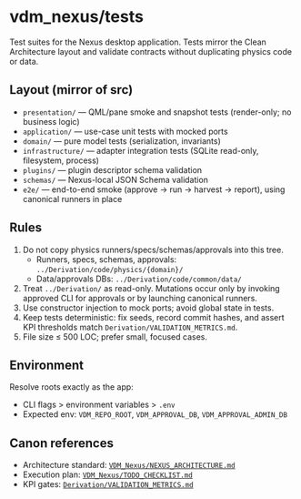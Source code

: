 # vdm_nexus/tests

Test suites for the Nexus desktop application. Tests mirror the Clean Architecture layout and validate contracts without duplicating physics code or data.

## Layout (mirror of src)

- `presentation/` — QML/pane smoke and snapshot tests (render-only; no business logic)
- `application/` — use-case unit tests with mocked ports
- `domain/` — pure model tests (serialization, invariants)
- `infrastructure/` — adapter integration tests (SQLite read-only, filesystem, process)
- `plugins/` — plugin descriptor schema validation
- `schemas/` — Nexus-local JSON Schema validation
- `e2e/` — end-to-end smoke (approve → run → harvest → report), using canonical runners in place

## Rules

1. Do not copy physics runners/specs/schemas/approvals into this tree.
   - Runners, specs, schemas, approvals: `../Derivation/code/physics/{domain}/`
   - Data/approvals DBs: `../Derivation/code/common/data/`
2. Treat `../Derivation/` as read-only. Mutations occur only by invoking approved CLI for approvals or by launching canonical runners.
3. Use constructor injection to mock ports; avoid global state in tests.
4. Keep tests deterministic: fix seeds, record commit hashes, and assert KPI thresholds match `Derivation/VALIDATION_METRICS.md`.
5. File size ≤ 500 LOC; prefer small, focused cases.

## Environment

Resolve roots exactly as the app:

- CLI flags > environment variables > `.env`
- Expected env: `VDM_REPO_ROOT`, `VDM_APPROVAL_DB`, `VDM_APPROVAL_ADMIN_DB`

## Canon references

- Architecture standard: [`VDM_Nexus/NEXUS_ARCHITECTURE.md`](../../VDM_Nexus/NEXUS_ARCHITECTURE.md:129)
- Execution plan: [`VDM_Nexus/TODO_CHECKLIST.md`](../../VDM_Nexus/TODO_CHECKLIST.md:129)
- KPI gates: [`Derivation/VALIDATION_METRICS.md`](../../Derivation/VALIDATION_METRICS.md:1)
